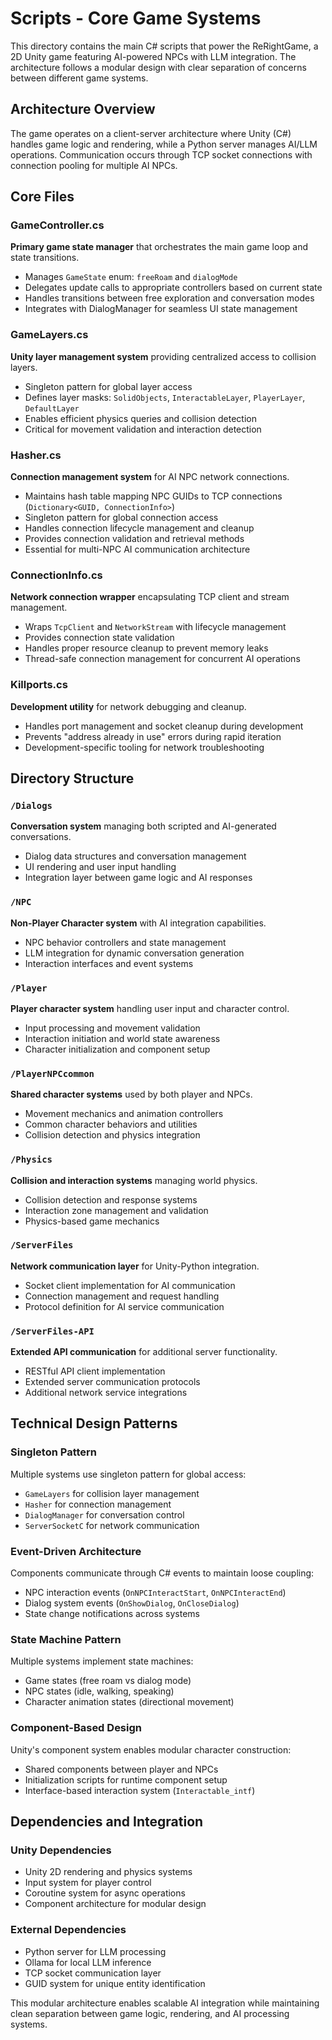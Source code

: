 # Scripts - Core Game Systems

This directory contains the main C# scripts that power the ReRightGame, a 2D Unity game featuring AI-powered NPCs with LLM integration. The architecture follows a modular design with clear separation of concerns between different game systems.

## Architecture Overview

The game operates on a client-server architecture where Unity (C#) handles game logic and rendering, while a Python server manages AI/LLM operations. Communication occurs through TCP socket connections with connection pooling for multiple AI NPCs.

## Core Files

### GameController.cs
**Primary game state manager** that orchestrates the main game loop and state transitions.
- Manages `GameState` enum: `freeRoam` and `dialogMode`
- Delegates update calls to appropriate controllers based on current state
- Handles transitions between free exploration and conversation modes
- Integrates with DialogManager for seamless UI state management

### GameLayers.cs
**Unity layer management system** providing centralized access to collision layers.
- Singleton pattern for global layer access
- Defines layer masks: `SolidObjects`, `InteractableLayer`, `PlayerLayer`, `DefaultLayer`
- Enables efficient physics queries and collision detection
- Critical for movement validation and interaction detection

### Hasher.cs
**Connection management system** for AI NPC network connections.
- Maintains hash table mapping NPC GUIDs to TCP connections (`Dictionary<GUID, ConnectionInfo>`)
- Singleton pattern for global connection access
- Handles connection lifecycle management and cleanup
- Provides connection validation and retrieval methods
- Essential for multi-NPC AI communication architecture

### ConnectionInfo.cs
**Network connection wrapper** encapsulating TCP client and stream management.
- Wraps `TcpClient` and `NetworkStream` with lifecycle management
- Provides connection state validation
- Handles proper resource cleanup to prevent memory leaks
- Thread-safe connection management for concurrent AI operations

### Killports.cs
**Development utility** for network debugging and cleanup.
- Handles port management and socket cleanup during development
- Prevents "address already in use" errors during rapid iteration
- Development-specific tooling for network troubleshooting

## Directory Structure

### `/Dialogs`
**Conversation system** managing both scripted and AI-generated conversations.
- Dialog data structures and conversation management
- UI rendering and user input handling
- Integration layer between game logic and AI responses

### `/NPC`
**Non-Player Character system** with AI integration capabilities.
- NPC behavior controllers and state management
- LLM integration for dynamic conversation generation
- Interaction interfaces and event systems

### `/Player`
**Player character system** handling user input and character control.
- Input processing and movement validation
- Interaction initiation and world state awareness
- Character initialization and component setup

### `/PlayerNPCcommon`
**Shared character systems** used by both player and NPCs.
- Movement mechanics and animation controllers
- Common character behaviors and utilities
- Collision detection and physics integration

### `/Physics`
**Collision and interaction systems** managing world physics.
- Collision detection and response systems
- Interaction zone management and validation
- Physics-based game mechanics

### `/ServerFiles`
**Network communication layer** for Unity-Python integration.
- Socket client implementation for AI communication
- Connection management and request handling
- Protocol definition for AI service communication

### `/ServerFiles-API`
**Extended API communication** for additional server functionality.
- RESTful API client implementation
- Extended server communication protocols
- Additional network service integrations

## Technical Design Patterns

### Singleton Pattern
Multiple systems use singleton pattern for global access:
- `GameLayers` for collision layer management
- `Hasher` for connection management
- `DialogManager` for conversation control
- `ServerSocketC` for network communication

### Event-Driven Architecture
Components communicate through C# events to maintain loose coupling:
- NPC interaction events (`OnNPCInteractStart`, `OnNPCInteractEnd`)
- Dialog system events (`OnShowDialog`, `OnCloseDialog`)
- State change notifications across systems

### State Machine Pattern
Multiple systems implement state machines:
- Game states (free roam vs dialog mode)
- NPC states (idle, walking, speaking)
- Character animation states (directional movement)

### Component-Based Design
Unity's component system enables modular character construction:
- Shared components between player and NPCs
- Initialization scripts for runtime component setup
- Interface-based interaction system (`Interactable_intf`)

## Dependencies and Integration

### Unity Dependencies
- Unity 2D rendering and physics systems
- Input system for player control
- Coroutine system for async operations
- Component architecture for modular design

### External Dependencies
- Python server for LLM processing
- Ollama for local LLM inference
- TCP socket communication layer
- GUID system for unique entity identification

This modular architecture enables scalable AI integration while maintaining clean separation between game logic, rendering, and AI processing systems.
